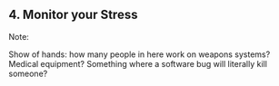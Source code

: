 <!-- .slide: data-background="resources/stress.jpg" -->

## 4. Monitor your Stress


Note:

Show of hands: how many people in here work on weapons systems? Medical equipment? Something where a software bug will literally kill someone?
